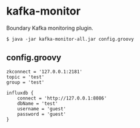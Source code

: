 # kafka-monitor

Boundary Kafka monitoring plugin.

`$ java -jar kafka-monitor-all.jar config.groovy`

## config.groovy

    zkconnect = '127.0.0.1:2181'
    topic = 'test'
    group = 'test'

    influxdb {
        connect = 'http://127.0.0.1:8086'
        dbName = 'test'
        username = 'guest'
        password = 'guest'
    }
